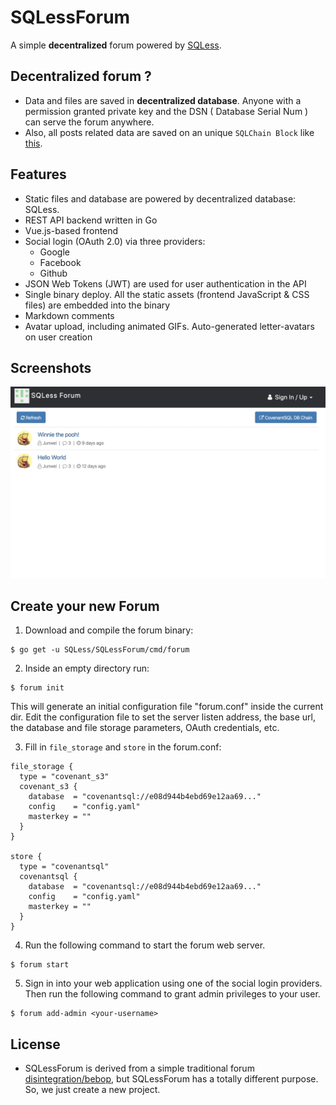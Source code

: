 # SQLessForum

A simple **decentralized** forum powered by [SQLess](https://github.com/SQLess/SQLess).

## Decentralized forum ?

- Data and files are saved in **decentralized database**. Anyone with a permission granted private key and the DSN ( Database Serial Num ) can serve the forum anywhere.
- Also, all posts related data are saved on an unique `SQLChain Block` like [this](http://node9.puyuma.org:11108/dbs/37327dc31e008fcb623021d9712024a663093fcb736abf8f85b6befe7b1788e7/blocks/).

## Features

- Static files and database are powered by decentralized database: SQLess.
- REST API backend written in Go
- Vue.js-based frontend
- Social login (OAuth 2.0) via three providers:
  - Google
  - Facebook
  - Github
- JSON Web Tokens (JWT) are used for user authentication in the API
- Single binary deploy. All the static assets (frontend JavaScript & CSS files) are embedded into the binary
- Markdown comments
- Avatar upload, including animated GIFs. Auto-generated letter-avatars on user creation

## Screenshots

![Topics](doc/screenshot.png)

## Create your new Forum

1. Download and compile the forum binary:

```
$ go get -u SQLess/SQLessForum/cmd/forum
```

2. Inside an empty directory run:

```
$ forum init
```

This will generate an initial configuration file "forum.conf" inside the current dir.
Edit the configuration file to set the server listen address, the base url, the database and file storage parameters, OAuth credentials, etc.

3. Fill in `file_storage` and `store` in the forum.conf:

```
file_storage {
  type = "covenant_s3"
  covenant_s3 {
    database  = "covenantsql://e08d944b4ebd69e12aa69..."
    config    = "config.yaml"
    masterkey = ""
  }
}

store {
  type = "covenantsql"
  covenantsql {
    database  = "covenantsql://e08d944b4ebd69e12aa69..."
    config    = "config.yaml"
    masterkey = ""
  }
}
```

4. Run the following command to start the forum web server.

```
$ forum start
```

5. Sign in into your web application using one of the social login providers.
   Then run the following command to grant admin privileges to your user.

```
$ forum add-admin <your-username>
```

## License

- SQLessForum is derived from a simple traditional forum [disintegration/bebop](https://github.com/disintegration/bebop), but SQLessForum has a totally different purpose. So, we just create a new project.
